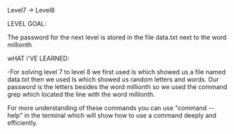 Level7 -> Level8

LEVEL GOAL:

The password for the next level is stored in the file data.txt next to the word millionth

wHAT i'VE LEARNED:

-For solving level 7 to level 8 we first used ls which showed us a file named data.txt then we used ls which showed us random letters and words. Our password is the letters besides the word millionth so we used the command grep which located the line with the word millionth.

For more understanding of these commands you can use "command --help" in the terminal which will show how to use a command deeply and efficiently.
